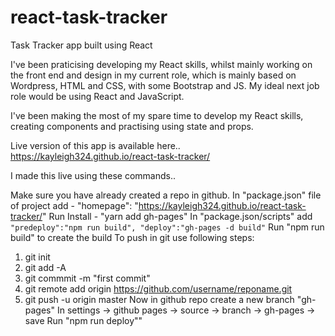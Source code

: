 # react-task-tracker
Task Tracker app built using React

I've been praticising developing my React skills, whilst mainly working on the front end and design in my current role, which is mainly based on Wordpress, HTML and CSS, with some Bootstrap and JS. My ideal next job role would be using React and JavaScript.

I've been making the most of my spare time to develop my React skills, creating components and practising using state and props. 

Live version of this app is available here..  https://kayleigh324.github.io/react-task-tracker/

I made this live using these commands.. 

Make sure you have already created a repo in github.
In "package.json" file of project add - "homepage": "https://kayleigh324.github.io/react-task-tracker/"
Run Install - "yarn add gh-pages"
In "package.json/scripts" add `"predeploy":"npm run build", "deploy":"gh-pages -d build"` 
Run "npm run build" to create the build
To push in git use following steps:
1) git init
2) git add -A
3) git commmit -m "first commit"
4) git remote add origin https://github.com/username/reponame.git
5) git push -u origin master
Now in github repo create a new branch "gh-pages"
In settings -> github pages -> source -> branch -> gh-pages -> save
Run "npm run deploy""




